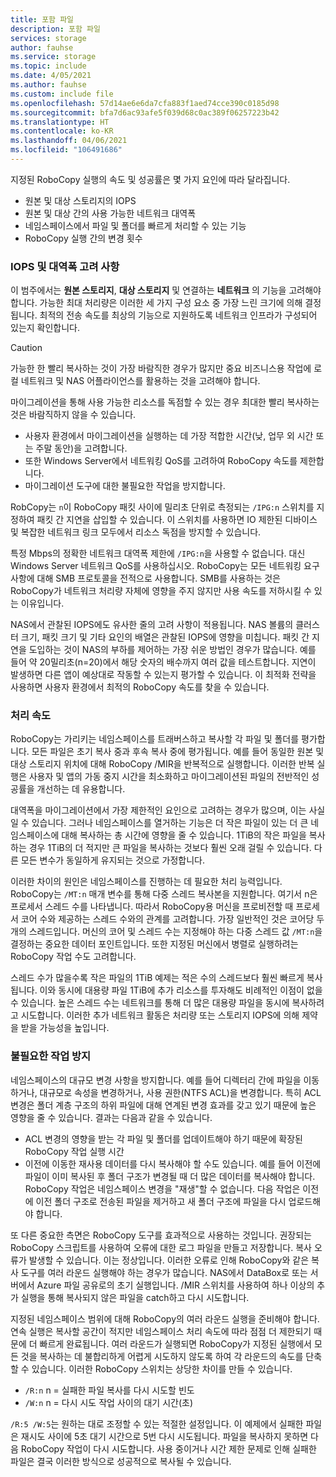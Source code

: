 ```yaml
---
title: 포함 파일
description: 포함 파일
services: storage
author: fauhse
ms.service: storage
ms.topic: include
ms.date: 4/05/2021
ms.author: fauhse
ms.custom: include file
ms.openlocfilehash: 57d14ae6e6da7cfa883f1aed74cce390c0185d98
ms.sourcegitcommit: bfa7d6ac93afe5f039d68c0ac389f06257223b42
ms.translationtype: HT
ms.contentlocale: ko-KR
ms.lasthandoff: 04/06/2021
ms.locfileid: "106491686"
---
```

지정된 RoboCopy 실행의 속도 및 성공률은 몇 가지 요인에 따라 달라집니다.

* 원본 및 대상 스토리지의 IOPS
* 원본 및 대상 간의 사용 가능한 네트워크 대역폭
* 네임스페이스에서 파일 및 폴더를 빠르게 처리할 수 있는 기능
* RoboCopy 실행 간의 변경 횟수


### <a name="iops-and-bandwidth-considerations"></a>IOPS 및 대역폭 고려 사항

이 범주에서는 **원본 스토리지**, **대상 스토리지** 및 연결하는 **네트워크** 의 기능을 고려해야 합니다. 가능한 최대 처리량은 이러한 세 가지 구성 요소 중 가장 느린 크기에 의해 결정됩니다. 최적의 전송 속도를 최상의 기능으로 지원하도록 네트워크 인프라가 구성되어 있는지 확인합니다.

> [!CAUTION]
> 가능한 한 빨리 복사하는 것이 가장 바람직한 경우가 많지만 중요 비즈니스용 작업에 로컬 네트워크 및 NAS 어플라이언스를 활용하는 것을 고려해야 합니다.

마이그레이션을 통해 사용 가능한 리소스를 독점할 수 있는 경우 최대한 빨리 복사하는 것은 바람직하지 않을 수 있습니다.

* 사용자 환경에서 마이그레이션을 실행하는 데 가장 적합한 시간(낮, 업무 외 시간 또는 주말 동안)을 고려합니다.
* 또한 Windows Server에서 네트워킹 QoS를 고려하여 RoboCopy 속도를 제한합니다.
* 마이그레이션 도구에 대한 불필요한 작업을 방지합니다.

RobCopy는 `n`이 RoboCopy 패킷 사이에 밀리초 단위로 측정되는 `/IPG:n` 스위치를 지정하여 패킷 간 지연을 삽입할 수 있습니다. 이 스위치를 사용하면 IO 제한된 디바이스 및 복잡한 네트워크 링크 모두에서 리소스 독점을 방지할 수 있습니다.

특정 Mbps의 정확한 네트워크 대역폭 제한에 `/IPG:n`을 사용할 수 없습니다. 대신 Windows Server 네트워크 QoS를 사용하십시오. RoboCopy는 모든 네트워킹 요구 사항에 대해 SMB 프로토콜을 전적으로 사용합니다. SMB를 사용하는 것은 RoboCopy가 네트워크 처리량 자체에 영향을 주지 않지만 사용 속도를 저하시킬 수 있는 이유입니다. 

NAS에서 관찰된 IOPS에도 유사한 줄의 고려 사항이 적용됩니다. NAS 볼륨의 클러스터 크기, 패킷 크기 및 기타 요인의 배열은 관찰된 IOPS에 영향을 미칩니다. 패킷 간 지연을 도입하는 것이 NAS의 부하를 제어하는 가장 쉬운 방법인 경우가 많습니다. 예를 들어 약 20밀리초(n=20)에서 해당 숫자의 배수까지 여러 값을 테스트합니다. 지연이 발생하면 다른 앱이 예상대로 작동할 수 있는지 평가할 수 있습니다. 이 최적화 전략을 사용하면 사용자 환경에서 최적의 RoboCopy 속도를 찾을 수 있습니다.

### <a name="processing-speed"></a>처리 속도

RoboCopy는 가리키는 네임스페이스를 트래버스하고 복사할 각 파일 및 폴더를 평가합니다. 모든 파일은 초기 복사 중과 후속 복사 중에 평가됩니다. 예를 들어 동일한 원본 및 대상 스토리지 위치에 대해 RoboCopy /MIR을 반복적으로 실행합니다. 이러한 반복 실행은 사용자 및 앱의 가동 중지 시간을 최소화하고 마이그레이션된 파일의 전반적인 성공률을 개선하는 데 유용합니다.

대역폭을 마이그레이션에서 가장 제한적인 요인으로 고려하는 경우가 많으며, 이는 사실일 수 있습니다. 그러나 네임스페이스를 열거하는 기능은 더 작은 파일이 있는 더 큰 네임스페이스에 대해 복사하는 총 시간에 영향을 줄 수 있습니다. 1TiB의 작은 파일을 복사하는 경우 1TiB의 더 적지만 큰 파일을 복사하는 것보다 훨씬 오래 걸릴 수 있습니다. 다른 모든 변수가 동일하게 유지되는 것으로 가정합니다.

이러한 차이의 원인은 네임스페이스를 진행하는 데 필요한 처리 능력입니다. RoboCopy는 `/MT:n` 매개 변수를 통해 다중 스레드 복사본을 지원합니다. 여기서 n은 프로세서 스레드 수를 나타냅니다. 따라서 RoboCopy용 머신을 프로비전할 때 프로세서 코어 수와 제공하는 스레드 수와의 관계를 고려합니다. 가장 일반적인 것은 코어당 두 개의 스레드입니다. 머신의 코어 및 스레드 수는 지정해야 하는 다중 스레드 값 `/MT:n`을 결정하는 중요한 데이터 포인트입니다. 또한 지정된 머신에서 병렬로 실행하려는 RoboCopy 작업 수도 고려합니다.

스레드 수가 많을수록 작은 파일의 1TiB 예제는 적은 수의 스레드보다 훨씬 빠르게 복사됩니다. 이와 동시에 대용량 파일 1TiB에 추가 리소스를 투자해도 비례적인 이점이 없을 수 있습니다. 높은 스레드 수는 네트워크를 통해 더 많은 대용량 파일을 동시에 복사하려고 시도합니다. 이러한 추가 네트워크 활동은 처리량 또는 스토리지 IOPS에 의해 제약을 받을 가능성을 높입니다.

### <a name="avoid-unnecessary-work"></a>불필요한 작업 방지

네임스페이스의 대규모 변경 사항을 방지합니다. 예를 들어 디렉터리 간에 파일을 이동하거나, 대규모로 속성을 변경하거나, 사용 권한(NTFS ACL)을 변경합니다. 특히 ACL 변경은 폴더 계층 구조의 하위 파일에 대해 연계된 변경 효과를 갖고 있기 때문에 높은 영향을 줄 수 있습니다. 결과는 다음과 같을 수 있습니다.

* ACL 변경의 영향을 받는 각 파일 및 폴더를 업데이트해야 하기 때문에 확장된 RoboCopy 작업 실행 시간
* 이전에 이동한 재사용 데이터를 다시 복사해야 할 수도 있습니다. 예를 들어 이전에 파일이 이미 복사된 후 폴더 구조가 변경될 때 더 많은 데이터를 복사해야 합니다. RoboCopy 작업은 네임스페이스 변경을 "재생"할 수 없습니다. 다음 작업은 이전에 이전 폴더 구조로 전송된 파일을 제거하고 새 폴더 구조에 파일을 다시 업로드해야 합니다.

또 다른 중요한 측면은 RoboCopy 도구를 효과적으로 사용하는 것입니다. 권장되는 RoboCopy 스크립트를 사용하여 오류에 대한 로그 파일을 만들고 저장합니다. 복사 오류가 발생할 수 있습니다. 이는 정상입니다. 이러한 오류로 인해 RoboCopy와 같은 복사 도구를 여러 라운드 실행해야 하는 경우가 많습니다. NAS에서 DataBox로 또는 서버에서 Azure 파일 공유로의 초기 실행입니다. /MIR 스위치를 사용하여 하나 이상의 추가 실행을 통해 복사되지 않은 파일을 catch하고 다시 시도합니다.

지정된 네임스페이스 범위에 대해 RoboCopy의 여러 라운드 실행을 준비해야 합니다. 연속 실행은 복사할 공간이 적지만 네임스페이스 처리 속도에 따라 점점 더 제한되기 때문에 더 빠르게 완료됩니다. 여러 라운드가 실행되면 RoboCopy가 지정된 실행에서 모든 것을 복사하는 데 불합리하게 어렵게 시도하지 않도록 하여 각 라운드의 속도를 단축할 수 있습니다. 이러한 RoboCopy 스위치는 상당한 차이를 만들 수 있습니다.

* `/R:n` n = 실패한 파일 복사를 다시 시도할 빈도 
* `/W:n` n = 다시 시도 작업 사이의 대기 시간(초)

`/R:5 /W:5`는 원하는 대로 조정할 수 있는 적절한 설정입니다. 이 예제에서 실패한 파일은 재시도 사이에 5초 대기 시간으로 5번 다시 시도됩니다. 파일을 복사하지 못하면 다음 RoboCopy 작업이 다시 시도합니다. 사용 중이거나 시간 제한 문제로 인해 실패한 파일은 결국 이러한 방식으로 성공적으로 복사될 수 있습니다.
   
